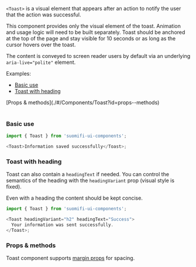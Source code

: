 `<Toast>` is a visual element that appears after an action to notify the user that the action was successful.

This component provides only the visual element of the toast. Animation and usage logic will need to be built separately. Toast should be anchored at the top of the page and stay visible for 10 seconds or as long as the cursor hovers over the toast.

The content is conveyed to screen reader users by default via an underlying `aria-live="polite"` element.

Examples:

- [Basic use](./#/Components/Toast?id=basic-use)
- [Toast with heading](./#/Components/Toast?id=toast-with-heading)

<div style="margin-bottom: 40px">
  [Props & methods](./#/Components/Toast?id=props--methods)
</div>

### Basic use

```js
import { Toast } from 'suomifi-ui-components';

<Toast>Information saved successfully</Toast>;
```

### Toast with heading

Toast can also contain a `headingText` if needed. You can control the semantics of the heading with the `headingVariant` prop (visual style is fixed).

Even with a heading the content should be kept concise.

```js
import { Toast } from 'suomifi-ui-components';

<Toast headingVariant="h2" headingText="Success">
  Your information was sent successfully.
</Toast>;
```

### Props & methods

Toast component supports [margin props](./#/Spacing/Margin%20props) for spacing.
